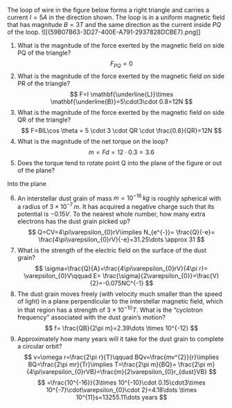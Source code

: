 The loop of wire in the figure below forms a right triangle and carries a current $I=5A$ in the direction shown. The loop is in a uniform magnetic field that has magnitude $B=3T$ and the same direction as the current inside $PQ$ of the loop.
![[{59B07B63-3D27-400E-A791-2937828DCBE7}.png]]
1. What is the magnitude of the force exerted by the magnetic field on side PQ of the triangle?
$$
F_{PQ}=0
$$
2. What is the magnitude of the force exerted by the magnetic field on side PR of the triangle?
$$
F=I \mathbf{\underline{L}}\times \mathbf{\underline{B}}=5\cdot3\cdot 0.8=12N
$$
3. What is the magnitude of the force exerted by the magnetic field on side QR of the triangle?
$$
F=BIL\cos \theta = 5 \cdot 3 \cdot QR \cdot \frac{0.8}{QR}=12N
$$
4. What is the magnitude of the net torque on the loop?
$$
m=Fd=12\cdot 0.3=3.6
$$
5. Does the torque tend to rotate point Q into the plane of the figure or out of the plane?

Into the plane

6. An interstellar dust grain of mass $m=10^{-16}\,kg$ is roughly spherical with a radius of $3\times 10^{-7}\,m$. It has acquired a negative charge such that its potential is $-0.15V$. To the nearest whole number, how many extra electrons has the dust grain picked up?
$$
Q=CV=4\pi\varepsilon_{0}rV\implies N_{e^{-}}= \frac{Q}{-e}= \frac{4\pi\varepsilon_{0}rV}{-e}=31.25\dots \approx 31
$$
7. What is the strength of the electric field on the surface of the dust grain?
$$
\sigma=\frac{Q}{A}=\frac{4\pi\varepsilon_{0}rV}{4\pi r}= \varepsilon_{0}V\qquad E= \frac{\sigma}{2\varepsilon_{0}}=\frac{V}{2}=-0.075NC^{-1}
$$
8. The dust grain moves freely (with velocity much smaller than the speed of light) in a plane perpendicular to the interstellar magnetic field, which in that region has a strength of $3×10^{-10}T$. What is the “cyclotron frequency” associated with the dust grain’s motion?
$$
f= \frac{QB}{2\pi m}=2.39\dots \times 10^{-12}
$$
9. Approximately how many years will it take for the dust grain to complete a circular orbit?
$$
v=\omega r=\frac{2\pi r}{T}\qquad BQv=\frac{mv^{2}}{r}\implies BQ=\frac{2\pi mr}{Tr}\implies T=\frac{2\pi m}{BQ}= \frac{2\pi m}{4\pi\varepsilon_{0}rVB}=\frac{m}{2\varepsilon_{0}r_{dust}VB} 
$$
$$
=\frac{10^{-16}}{3\times 10^{-10}\cdot 0.15\cdot3\times 10^{-7}\cdot\varepsilon_{0}\cdot 2}=4.18\dots \times 10^{11}s=13255.11\dots years
$$